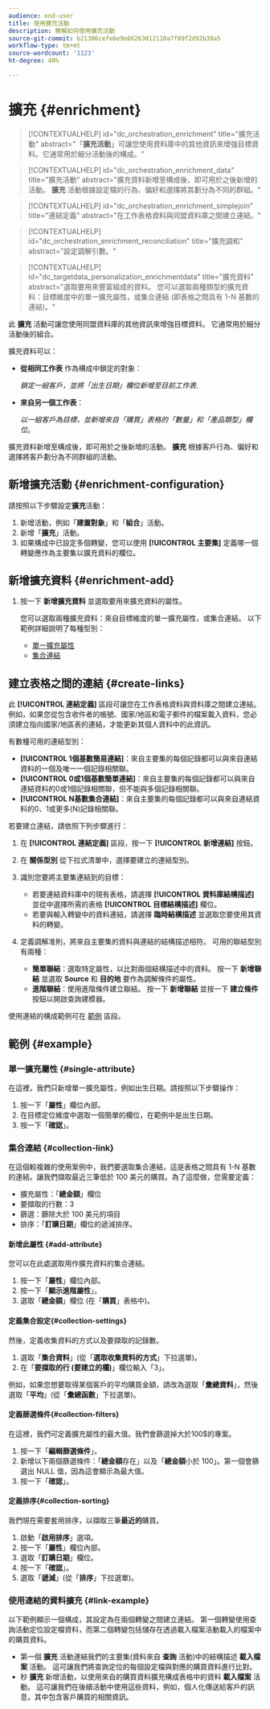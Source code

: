 ```yaml
---
audience: end-user
title: 使用擴充活動
description: 瞭解如何使用擴充活動
source-git-commit: b21306cefe6e9e66263012110a7f89f2d92b38a5
workflow-type: tm+mt
source-wordcount: '1123'
ht-degree: 40%

---
```



# 擴充 {#enrichment}

>[!CONTEXTUALHELP]
>id="dc_orchestration_enrichment"
>title="擴充活動"
>abstract="「**擴充活動**」可讓您使用資料庫中的其他資訊來增強目標資料。它通常用於細分活動後的構成。"

>[!CONTEXTUALHELP]
>id="dc_orchestration_enrichment_data"
>title="擴充活動"
>abstract="擴充資料新增至構成後，即可用於之後新增的活動。 **擴充** 活動根據設定檔的行為、偏好和選擇將其劃分為不同的群組。"

>[!CONTEXTUALHELP]
>id="dc_orchestration_enrichment_simplejoin"
>title="連結定義"
>abstract="在工作表格資料與同盟資料庫之間建立連結。"

>[!CONTEXTUALHELP]
>id="dc_orchestration_enrichment_reconciliation"
>title="擴充調和"
>abstract="設定調解引數。"

>[!CONTEXTUALHELP]
>id="dc_targetdata_personalization_enrichmentdata"
>title="擴充資料"
>abstract="選取要用來豐富組成的資料。 您可以選取兩種類型的擴充資料：目標維度中的單一擴充屬性，或集合連結 (即表格之間具有 1-N 基數的連結)。"

此 **擴充** 活動可讓您使用同盟資料庫的其他資訊來增強目標資料。 它通常用於細分活動後的組合。

擴充資料可以：

* **從相同工作表** 作為構成中鎖定的對象：

  *鎖定一組客戶，並將「出生日期」欄位新增至目前工作表*.

* **來自另一個工作表**：

  *以一組客戶為目標，並新增來自「購買」表格的「數量」和「產品類型」欄位*。

擴充資料新增至構成後，即可用於之後新增的活動。 **擴充** 根據客戶行為、偏好和選擇將客戶劃分為不同群組的活動。

<!--For instance, you can add to the working table information related to customers' purchases and use this data to personalize emails with their latest purchase or the amount spent on these purchases.-->

## 新增擴充活動 {#enrichment-configuration}

請按照以下步驟設定&#x200B;**擴充**&#x200B;活動：

1. 新增活動，例如「**建置對象**」和「**組合**」活動。
1. 新增「**擴充**」活動。
1. 如果構成中已設定多個轉變，您可以使用 **[!UICONTROL 主要集]** 定義哪一個轉變應作為主要集以擴充資料的欄位。

## 新增擴充資料 {#enrichment-add}

1. 按一下 **新增擴充資料** 並選取要用來擴充資料的屬性。

   您可以選取兩種擴充資料：來自目標維度的單一擴充屬性，或集合連結。 以下範例詳細說明了每種型別：

   * [單一擴充屬性](#single-attribute)
   * [集合連結](#collection-link)

<!--
>[!NOTE]
>
>The **Edit expression button** in the attribute selection screen allows you to build advanced expressions to select the attribute. [Learn how to work with the expression editor](../../query/expression-editor.md)-->

## 建立表格之間的連結 {#create-links}

此 **[!UICONTROL 連結定義]** 區段可讓您在工作表格資料與資料庫之間建立連結。 例如，如果您從包含收件者的帳號、國家/地區和電子郵件的檔案載入資料，您必須建立指向國家/地區表的連結，才能更新其個人資料中的此資訊。

有數種可用的連結型別：

* **[!UICONTROL 1個基數簡易連結]**：來自主要集的每個記錄都可以與來自連結資料的一個及唯一一個記錄相關聯。
* **[!UICONTROL 0或1個基數簡單連結]**：來自主要集的每個記錄都可以與來自連結資料的0或1個記錄相關聯，但不能與多個記錄相關聯。
* **[!UICONTROL N基數集合連結]**：來自主要集的每個記錄都可以與來自連結資料的0、1或更多(N)記錄相關聯。

若要建立連結，請依照下列步驟進行：

1. 在 **[!UICONTROL 連結定義]** 區段，按一下 **[!UICONTROL 新增連結]** 按鈕。

1. 在 **關係型別** 從下拉式清單中，選擇要建立的連結型別。

1. 識別您要將主要集連結到的目標：

   * 若要連結資料庫中的現有表格，請選擇 **[!UICONTROL 資料庫結構描述]** 並從中選擇所需的表格 **[!UICONTROL 目標結構描述]** 欄位。
   * 若要與輸入轉變中的資料連結，請選擇 **臨時結構描述** 並選取您要使用其資料的轉變。

1. 定義調解准則，將來自主要集的資料與連結的結構描述相符。 可用的聯結型別有兩種：

   * **簡單聯結**：選取特定屬性，以比對兩個結構描述中的資料。 按一下 **新增聯結** 並選取 **Source** 和 **目的地** 要作為調解條件的屬性。
   * **進階聯結**：使用進階條件建立聯結。 按一下 **新增聯結** 並按一下 **建立條件** 按鈕以開啟查詢建模器。

使用連結的構成範例可在 [範例](#link-example) 區段。

## 範例 {#example}

### 單一擴充屬性 {#single-attribute}

在這裡，我們只新增單一擴充屬性，例如出生日期。請按照以下步驟操作：

1. 按一下「**屬性**」欄位內部。
1. 在目標定位維度中選取一個簡單的欄位，在範例中是出生日期。
1. 按一下「**確認**」。

### 集合連結 {#collection-link}

在這個較複雜的使用案例中，我們要選取集合連結，這是表格之間具有 1-N 基數的連結。讓我們擷取最近三筆低於 100 美元的購買。為了這麼做，您需要定義：

* 擴充屬性：「**總金額**」欄位
* 要擷取的行數：3
* 篩選：篩除大於 100 美元的項目
* 排序：「**訂購日期**」欄位的遞減排序。

#### 新增此屬性 {#add-attribute}

您可以在此處選取用作擴充資料的集合連結。

1. 按一下「**屬性**」欄位內部。
1. 按一下「**顯示進階屬性**」。
1. 選取「**總金額**」欄位 (在「**購買**」表格中)。

#### 定義集合設定{#collection-settings}

然後，定義收集資料的方式以及要擷取的記錄數。

1. 選取「**集合資料**」(從「**選取收集資料的方式**」下拉選單)。
1. 在「**要擷取的行 (要建立的欄)**」欄位輸入「3」。

例如，如果您想要取得某個客戶的平均購買金額，請改為選取「**彙總資料**」，然後選取「**平均**」(從「**彙總函數**」下拉選單)。

#### 定義篩選條件{#collection-filters}

在這裡，我們可定義擴充屬性的最大值。我們會篩選掉大於100$的專案。 <!--[Learn how to work with the query modeler](../../query/query-modeler-overview.md)-->

1. 按一下「**編輯篩選條件**」。
1. 新增以下兩個篩選條件：「**總金額**&#x200B;存在」以及「**總金額**&#x200B;小於 100」。第一個會篩選出 NULL 值，因為這會顯示為最大值。
1. 按一下「**確認**」。

#### 定義排序{#collection-sorting}

我們現在需要套用排序，以擷取三筆&#x200B;**最近的**&#x200B;購買。

1. 啟動「**啟用排序**」選項。
1. 按一下「**屬性**」欄位內部。
1. 選取「**訂購日期**」欄位。
1. 按一下「**確認**」。
1. 選取「**遞減**」(從「**排序**」下拉選單)。


### 使用連結的資料擴充 {#link-example}

以下範例顯示一個構成，其設定為在兩個轉變之間建立連結。 第一個轉變使用查詢活動定位設定檔資料，而第二個轉變包括儲存在透過載入檔案活動載入的檔案中的購買資料。

* 第一個 **擴充** 活動連結我們的主要集(資料來自 **查詢** 活動)中的結構描述 **載入檔案** 活動。 這可讓我們將查詢定位的每個設定檔與對應的購買資料進行比對。
* 秒 **擴充** 新增活動，以使用來自的購買資料擴充構成表格中的資料 **載入檔案** 活動。 這可讓我們在後續活動中使用這些資料，例如，個人化傳送給客戶的訊息，其中包含客戶購買的相關資訊。





<!--

Add other fields
use it in delivery


cardinality between the tables (1-N)
1. select attribute to use as enrichment data

    display advanced fields option
    i button

    note: attributes from the target dimension

1. Select how the data is collected
1. number of records to retrieve if want to retrieve a collection of multiple records
1. Apply filters and build rule

    select an existing filter
    save the filter for reuse
    view results of the filter visually or in code view

1. sort records using an attribute

leverage enrichment data in campaign

where we can use the enrichment data: personalize email, other use cases?

## Example

-->
